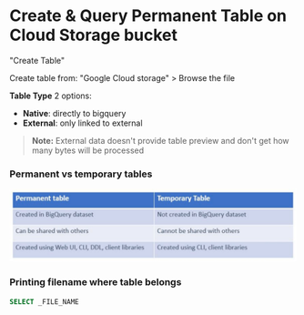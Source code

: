 # Create & Query Permanent Table on Cloud Storage bucket

"Create Table"

Create table from: "Google Cloud storage" > Browse the file

**Table Type** 2 options:
- **Native**: directly to bigquery
- **External**: only linked to external

>**Note:** External data doesn't provide table preview and don't get how many bytes will be processed
### Permanent vs temporary tables
!["alt"](../../images/permanent_vs_temp_tables.png)

### Printing filename where table belongs

```SQL
SELECT _FILE_NAME
```